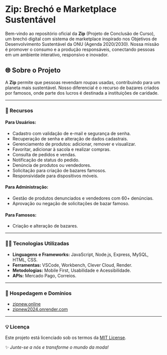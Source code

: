 
# Zip: Brechó e Marketplace Sustentável

Bem-vindo ao repositório oficial da **Zip** (Projeto de Conclusão de Curso), um brechó digital com sistema de marketplace inspirado nos Objetivos de Desenvolvimento Sustentável da ONU (Agenda 2020/2030). Nossa missão é promover o consumo e a produção responsáveis, conectando pessoas em um ambiente interativo, responsivo e inovador.


## 🌐 Sobre o Projeto

A **Zip** permite que pessoas revendam roupas usadas, contribuindo para um planeta mais sustentável. Nosso diferencial é o recurso de bazares criados por famosos, onde parte dos lucros é destinada a instituições de caridade.

---

### 🔧 Recursos

#### Para Usuários:
- Cadastro com validação de e-mail e segurança de senha.
- Recuperação de senha e alteração de dados cadastrais.
- Gerenciamento de produtos: adicionar, remover e visualizar.
- Favoritar, adicionar à sacola e realizar compras.
- Consulta de pedidos e vendas.
- Notificação de status do pedido.
- Denúncia de produtos ou vendedores.
- Solicitação para criação de bazares famosos.
- Responsividade para dispositivos móveis.

#### Para Administração:
- Gestão de produtos denunciados e vendedores com 60+ denúncias.
- Aprovação ou negação de solicitações de bazar famoso.

#### Para Famosos:
- Criação e alteração de bazares.

---

### 👨‍💻 Tecnologias Utilizadas
- **Linguagens e Frameworks:** JavaScript, Node.js, Express, MySQL, HTML, CSS.
- **Ferramentas:** VSCode, Workbench, Clever Cloud, Render.
- **Metodologias:** Mobile First, Usabilidade e Acessibilidade.
- **APIs:** Mercado Pago, Correios.

---

### 🚀 Hospedagem e Domínios
- [zipnew.online](https://zipnew.online)
- [zipnew2024.onrender.com](https://zipnew2024.onrender.com)

---

### 💡 Licença
Este projeto está licenciado sob os termos da [MIT License](LICENSE).

✨ *Junte-se a nós e transforme o mundo da moda!*
